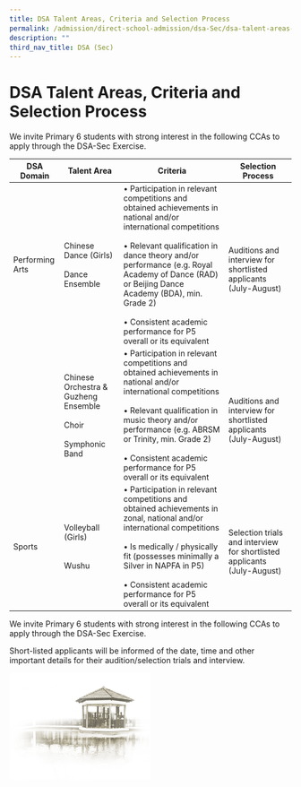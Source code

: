 ```yaml
---
title: DSA Talent Areas, Criteria and Selection Process
permalink: /admission/direct-school-admission/dsa-Sec/dsa-talent-areas-criteria-and-selection-process
description: ""
third_nav_title: DSA (Sec)
---
```

# **DSA Talent Areas, Criteria and Selection Process**

We invite Primary 6 students with strong interest in the following CCAs to apply through the DSA-Sec Exercise.

| DSA Domain 	| Talent Area 	| Criteria 	| Selection Process 	|
|---	|---	|---	|---	|
| Performing Arts 	| Chinese Dance (Girls)<br><br>Dance Ensemble 	| • Participation in relevant competitions and obtained achievements in national and/or international competitions<br><br>• Relevant qualification in dance theory and/or performance (e.g. Royal Academy of Dance (RAD) or Beijing Dance Academy (BDA), min. Grade 2)<br><br>• Consistent academic performance for P5 overall or its equivalent 	| <br>Auditions and interview for shortlisted applicants (July-August) 	|
|  	| Chinese Orchestra & Guzheng Ensemble<br><br>Choir<br><br>Symphonic Band 	| • Participation in relevant competitions and obtained achievements in national and/or international competitions<br><br>• Relevant qualification in music theory and/or performance (e.g. ABRSM or Trinity, min. Grade 2)<br><br>• Consistent academic performance for P5 overall or its equivalent 	| <br>Auditions and interview for shortlisted applicants (July-August)<br> 	|
| Sports 	| Volleyball (Girls)<br><br><br>Wushu 	| • Participation in relevant competitions and obtained achievements in zonal, national and/or international competitions<br><br>• Is medically / physically fit (possesses minimally a Silver in NAPFA in P5)<br><br>• Consistent academic performance for P5 overall or its equivalent<br> 	| <br>Selection trials and interview for shortlisted applicants (July-August) 	|

We invite Primary 6 students with strong interest in the following CCAs to apply through the DSA-Sec Exercise.  
  
Short-listed applicants will be informed of the date, time and other important details for their audition/selection trials and interview.

<img src="/images/pavilion.png" 
     style="width:50%">
